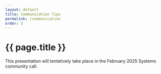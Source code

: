 ```yaml
---
layout: default
title: Communication Tips
permalink: /communication
order: 5
---
```


# {{ page.title }}

This presentation will tentatively take place in the February 2025 Systems community call.